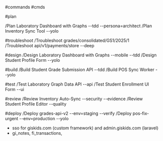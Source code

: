 #commands #cmds 

#plan 

/Plan Laboratory Dashboard with Graphs --tdd --persona=architect
/Plan Inventory Sync Tool --yolo


#troubleshoot 
/Troubleshoot grades/consolidated/GS1/2025/1
/Troubleshoot api/v1/payments/store --deep


#design 
/Design Laboratory Dashboard with Graphs --mobile --tdd
/Design Student Profile Form --yolo


#build
/Build Student Grade Submission API --tdd
/Build POS Sync Worker --yolo


#test
/Test Laboratory Graph Data API --api
/Test Student Enrollment UI Form --ui


#review 
/Review Inventory Auto-Sync --security --evidence
/Review Student Profile Editor --quality


#deploy
/Deploy grades-api-v2 --env=staging --verify
/Deploy pos-fix-urgent --env=production --yolo




- sso for giskids.com (custom framework) and admin.giskids.com (laravel)
- gi_notes, fi_transactions, 


